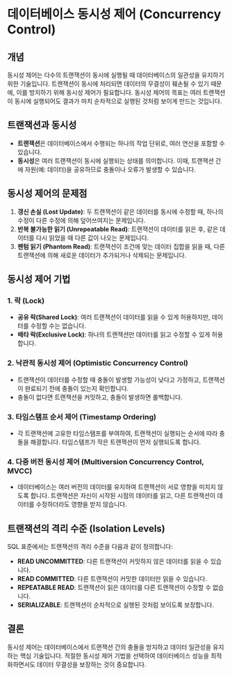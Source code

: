# 데이터베이스 동시성 제어 (Concurrency Control)

## 개념
동시성 제어는 다수의 트랜잭션이 동시에 실행될 때 데이터베이스의 일관성을 유지하기 위한 기술입니다. 트랜잭션이 동시에 처리되면 데이터의 무결성이 훼손될 수 있기 때문에, 이를 방지하기 위해 동시성 제어가 필요합니다. 동시성 제어의 목표는 여러 트랜잭션이 동시에 실행되어도 결과가 마치 순차적으로 실행된 것처럼 보이게 만드는 것입니다.

## 트랜잭션과 동시성
- **트랜잭션**은 데이터베이스에서 수행되는 하나의 작업 단위로, 여러 연산을 포함할 수 있습니다.
- **동시성**은 여러 트랜잭션이 동시에 실행되는 상태를 의미합니다. 이때, 트랜잭션 간에 자원(예: 데이터)을 공유하므로 충돌이나 오류가 발생할 수 있습니다.

## 동시성 제어의 문제점
1. **갱신 손실 (Lost Update)**: 두 트랜잭션이 같은 데이터를 동시에 수정할 때, 하나의 수정이 다른 수정에 의해 덮어쓰여지는 문제입니다.
2. **반복 불가능한 읽기 (Unrepeatable Read)**: 트랜잭션이 데이터를 읽은 후, 같은 데이터를 다시 읽었을 때 다른 값이 나오는 문제입니다.
3. **팬텀 읽기 (Phantom Read)**: 트랜잭션이 조건에 맞는 데이터 집합을 읽을 때, 다른 트랜잭션에 의해 새로운 데이터가 추가되거나 삭제되는 문제입니다.

## 동시성 제어 기법
### 1. **락 (Lock)**
- **공유 락(Shared Lock)**: 여러 트랜잭션이 데이터를 읽을 수 있게 허용하지만, 데이터를 수정할 수는 없습니다.
- **배타 락(Exclusive Lock)**: 하나의 트랜잭션만 데이터를 읽고 수정할 수 있게 허용합니다.

### 2. **낙관적 동시성 제어 (Optimistic Concurrency Control)**
- 트랜잭션이 데이터를 수정할 때 충돌이 발생할 가능성이 낮다고 가정하고, 트랜잭션이 완료되기 전에 충돌이 있는지 확인합니다.
- 충돌이 없다면 트랜잭션을 커밋하고, 충돌이 발생하면 롤백합니다.

### 3. **타임스탬프 순서 제어 (Timestamp Ordering)**
- 각 트랜잭션에 고유한 타임스탬프를 부여하여, 트랜잭션이 실행되는 순서에 따라 충돌을 해결합니다. 타임스탬프가 작은 트랜잭션이 먼저 실행되도록 합니다.

### 4. **다중 버전 동시성 제어 (Multiversion Concurrency Control, MVCC)**
- 데이터베이스는 여러 버전의 데이터를 유지하여 트랜잭션이 서로 영향을 미치지 않도록 합니다. 트랜잭션은 자신이 시작된 시점의 데이터를 읽고, 다른 트랜잭션이 데이터를 수정하더라도 영향을 받지 않습니다.

## 트랜잭션의 격리 수준 (Isolation Levels)
SQL 표준에서는 트랜잭션의 격리 수준을 다음과 같이 정의합니다:
- **READ UNCOMMITTED**: 다른 트랜잭션이 커밋하지 않은 데이터를 읽을 수 있습니다.
- **READ COMMITTED**: 다른 트랜잭션이 커밋한 데이터만 읽을 수 있습니다.
- **REPEATABLE READ**: 트랜잭션이 읽은 데이터를 다른 트랜잭션이 수정할 수 없습니다.
- **SERIALIZABLE**: 트랜잭션이 순차적으로 실행된 것처럼 보이도록 보장합니다.

## 결론
동시성 제어는 데이터베이스에서 트랜잭션 간의 충돌을 방지하고 데이터 일관성을 유지하는 핵심 기술입니다. 적절한 동시성 제어 기법을 선택하여 데이터베이스 성능을 최적화하면서도 데이터 무결성을 보장하는 것이 중요합니다.
